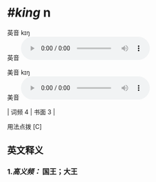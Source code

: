 # ***\#king*** n
英音 kɪŋ  
英音
<audio src="./media/king-B.aac" controls="controls"></audio>

美音 kɪŋ  
美音
<audio src="./media/king.aac" controls="controls"></audio>



| 词频 4 | 书面 3 |  

用法点拨  [C]

英文释义
---
### 1.*高义频：* **国王；大王**  



